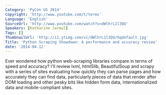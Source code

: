 ```yaml
---
Category: 'PyCon US 2014'
Copyright: 'http://www.youtube.com/t/terms'
Language: 'English'
SourceUrl: 'http://www.youtube.com/watch?v=dWlhrL1l3QU'
Speakers: [Katharine Jarmul]
Tags: []
ThumbnailUrl: 'http://i1.ytimg.com/vi/dWlhrL1l3QU/hqdefault.jpg'
Title: 'Python Scraping Showdown: A performance and accuracy review'
date: '2014-04-12'
---
```

Ever wondered how python web-scraping libraries compare in terms of speed and accuracy? I'll review lxml, html5lib, BeautifulSoup and scrapy with a series of sites evaluating how quickly they can parse pages and how accurately they can find data, particularly pieces of data that render after DOM loading and other pesky bits like hidden form data, internationalized data and mobile-compliant sites.
